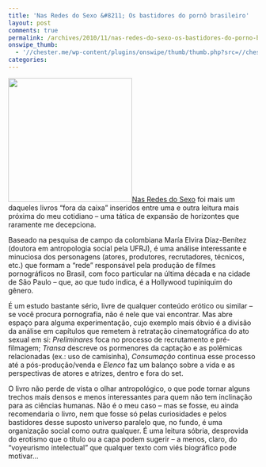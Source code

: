 ```yaml
---
title: 'Nas Redes do Sexo &#8211; Os bastidores do pornô brasileiro'
layout: post
comments: true
permalink: /archives/2010/11/nas-redes-do-sexo-os-bastidores-do-porno-brasileiro.html/
onswipe_thumb:
  - '//chester.me/wp-content/plugins/onswipe/thumb/thumb.php?src=//chester.me/wp-content/uploads/2010/11/nas_redes_do_sexo.jpg&amp;w=600&amp;h=800&amp;zc=1&amp;q=75&amp;f=0'
categories:
---
```

[<img class="alignright size-full wp-image-4865" title="Nas Redes do Sexo, por María Elvira Díaz-Benítez" src="//chester.me/wp-content/uploads/2010/11/nas_redes_do_sexo.jpg" alt="" width="250" height="250" />][1][Nas Redes do Sexo][2] foi mais um daqueles livros &#8220;fora da caixa&#8221; inseridos entre uma e outra leitura mais próxima do meu cotidiano &#8211; uma tática de expansão de horizontes que raramente me decepciona.

Baseado na pesquisa de campo da colombiana María Elvira Díaz-Benítez (doutora em antropologia social pela UFRJ), é uma análise interessante e minuciosa dos personagens (atores, produtores, recrutadores, técnicos, etc.) que formam a &#8220;rede&#8221; responsável pela produção de filmes pornográficos no Brasil, com foco particular na última década e na cidade de São Paulo &#8211; que, ao que tudo indica, é a Hollywood tupiniquim do gênero.

É um estudo bastante sério, livre de qualquer conteúdo erótico ou similar &#8211; se você procura pornografia, não é nele que vai encontrar. Mas abre espaço para alguma experimentação, cujo exemplo mais óbvio é a divisão da análise em capítulos que remetem à retratação cinematográfica do ato sexual em si: *Preliminares* foca no processo de recrutamento e pré-filmagem; *Transa* descreve os pormenores da captação e as polêmicas relacionadas (ex.: uso de camisinha), *Consumação* continua esse processo até a pós-produção/venda e *Elenco* faz um balanço sobre a vida e as perspectivas de atores e atrizes, dentro e fora do set.

O livro não perde de vista o olhar antropológico, o que pode tornar alguns trechos mais densos e menos interessantes para quem não tem inclinação para as ciências humanas. Não é o meu caso &#8211; mas se fosse, eu ainda recomendaria o livro, nem que fosse só pelas curiosidades e pelos bastidores desse suposto universo paralelo que, no fundo, é uma organização social como outra qualquer. É uma leitura sóbria, desprovida do erotismo que o título ou a capa podem sugerir &#8211; a menos, claro, do &#8220;voyeurismo intelectual&#8221; que qualquer texto com viés biográfico pode motivar&#8230;

 [1]: //chester.me/wp-content/uploads/2010/11/nas_redes_do_sexo.jpg
 [2]: http://www.submarino.com.br/produto/1/21857160/redes+dos+sexos,+nas:+os+bastidores+do+porno+brasileiro?franq=273452
